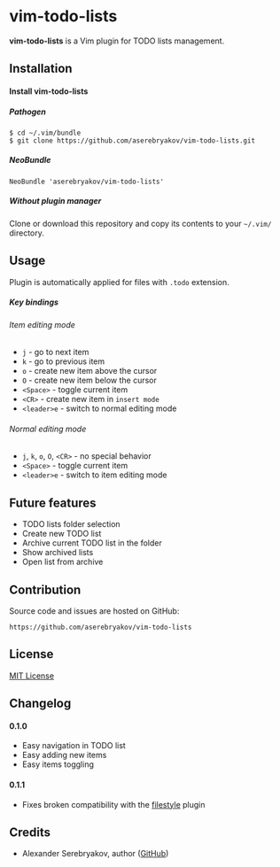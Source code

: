 vim-todo-lists
==============

**vim-todo-lists** is a Vim plugin for TODO lists management.

Installation
------------

#### Install vim-todo-lists

##### Pathogen

    $ cd ~/.vim/bundle
    $ git clone https://github.com/aserebryakov/vim-todo-lists.git

##### NeoBundle

    NeoBundle 'aserebryakov/vim-todo-lists'

##### Without plugin manager

Clone or download this repository and copy its contents to your `~/.vim/`
directory.

Usage
-----

Plugin is automatically applied for files with `.todo` extension.

##### Key bindings

###### Item editing mode

* `j` - go to next item
* `k` - go to previous item
* `o` - create new item above the cursor
* `O` - create new item below the cursor
* `<Space>` - toggle current item
* `<CR>` - create new item in `insert mode`
* `<leader>e` - switch to normal editing mode

###### Normal editing mode

* `j`, `k`, `o`, `O`, `<CR>` - no special behavior
* `<Space>` - toggle current item
* `<leader>e` - switch to item editing mode

Future features
---------------

* TODO lists folder selection
* Create new TODO list
* Archive current TODO list in the folder
* Show archived lists
* Open list from archive

Contribution
------------

Source code and issues are hosted on GitHub:

    https://github.com/aserebryakov/vim-todo-lists

License
-------

[MIT License](https://opensource.org/licenses/MIT)

Changelog
---------

#### 0.1.0

* Easy navigation in TODO list
* Easy adding new items
* Easy items toggling

#### 0.1.1

* Fixes broken compatibility with the [filestyle](https://github.com/aserebryakov/filestyle) plugin

Credits
-------

* Alexander Serebryakov, author ([GitHub](https://github.com/aserebryakov))
